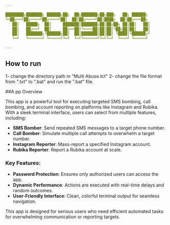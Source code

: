 ```yaml
---

████████╗███████╗ ██████╗██╗  ██╗███████╗██╗███╗   ██╗ ██████╗ 
╚═██╔══╝██╔════╝██╔════╝██║  ██║██╔════╝██║████╗  ██║██╔═══██╗
   ██║   █████╗  ██║     ███████║███████╗██║██╔██╗ ██║██║   ██║
   ██║   ██╔══╝  ██║     ██╔══██║╚════██║██║██║╚██╗██║██║   ██║
   ██║   ███████╗╚██████╗██║  ██║███████║██║██║ ╚████║╚██████╔╝
   ╚═╝   ╚══════╝ ╚═════╝╚═╝  ╚═╝╚══════╝╚═╝╚═╝  ╚═══╝ ╚═════╝ 

---   
```



## How to run
1- change the directory path in "Multi Abuse.tct"
2- change the file format from ".txt" to ".bat" and run the ".bat" file.



##A pp Overview

This app is a powerful tool for executing targeted SMS bombing, call bombing, and account reporting on platforms like Instagram and Rubika. With a sleek terminal interface, users can select from multiple features, including:

- **SMS Bomber**: Send repeated SMS messages to a target phone number.
- **Call Bomber**: Simulate multiple call attempts to overwhelm a target number.
- **Instagram Reporter**: Mass-report a specified Instagram account.
- **Rubika Reporter**: Report a Rubika account at scale.

### Key Features:
- **Password Protection**: Ensures only authorized users can access the app.
- **Dynamic Performance**: Actions are executed with real-time delays and random outcomes.
- **User-Friendly Interface**: Clean, colorful terminal output for seamless navigation.

This app is designed for serious users who need efficient automated tasks for overwhelming communication or reporting targets.
